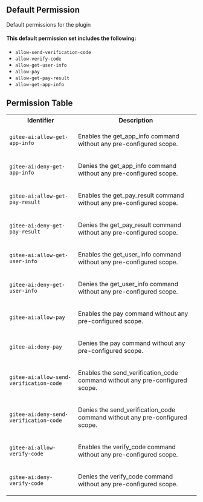 ## Default Permission

Default permissions for the plugin

#### This default permission set includes the following:

- `allow-send-verification-code`
- `allow-verify-code`
- `allow-get-user-info`
- `allow-pay`
- `allow-get-pay-result`
- `allow-get-app-info`

## Permission Table

<table>
<tr>
<th>Identifier</th>
<th>Description</th>
</tr>


<tr>
<td>

`gitee-ai:allow-get-app-info`

</td>
<td>

Enables the get_app_info command without any pre-configured scope.

</td>
</tr>

<tr>
<td>

`gitee-ai:deny-get-app-info`

</td>
<td>

Denies the get_app_info command without any pre-configured scope.

</td>
</tr>

<tr>
<td>

`gitee-ai:allow-get-pay-result`

</td>
<td>

Enables the get_pay_result command without any pre-configured scope.

</td>
</tr>

<tr>
<td>

`gitee-ai:deny-get-pay-result`

</td>
<td>

Denies the get_pay_result command without any pre-configured scope.

</td>
</tr>

<tr>
<td>

`gitee-ai:allow-get-user-info`

</td>
<td>

Enables the get_user_info command without any pre-configured scope.

</td>
</tr>

<tr>
<td>

`gitee-ai:deny-get-user-info`

</td>
<td>

Denies the get_user_info command without any pre-configured scope.

</td>
</tr>

<tr>
<td>

`gitee-ai:allow-pay`

</td>
<td>

Enables the pay command without any pre-configured scope.

</td>
</tr>

<tr>
<td>

`gitee-ai:deny-pay`

</td>
<td>

Denies the pay command without any pre-configured scope.

</td>
</tr>

<tr>
<td>

`gitee-ai:allow-send-verification-code`

</td>
<td>

Enables the send_verification_code command without any pre-configured scope.

</td>
</tr>

<tr>
<td>

`gitee-ai:deny-send-verification-code`

</td>
<td>

Denies the send_verification_code command without any pre-configured scope.

</td>
</tr>

<tr>
<td>

`gitee-ai:allow-verify-code`

</td>
<td>

Enables the verify_code command without any pre-configured scope.

</td>
</tr>

<tr>
<td>

`gitee-ai:deny-verify-code`

</td>
<td>

Denies the verify_code command without any pre-configured scope.

</td>
</tr>
</table>

